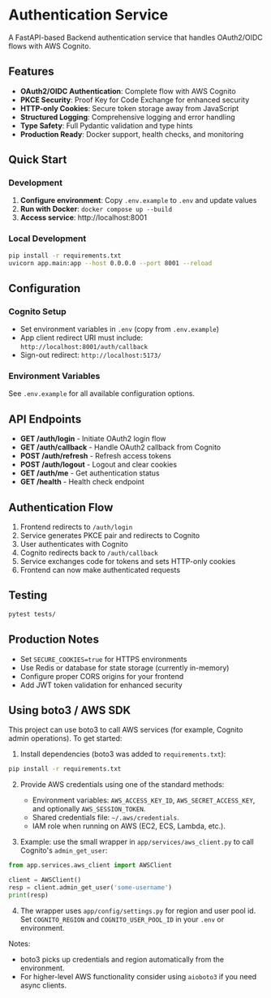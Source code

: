 # Authentication Service

A FastAPI-based Backend authentication service that handles OAuth2/OIDC flows with AWS Cognito.

## Features

- **OAuth2/OIDC Authentication**: Complete flow with AWS Cognito
- **PKCE Security**: Proof Key for Code Exchange for enhanced security
- **HTTP-only Cookies**: Secure token storage away from JavaScript
- **Structured Logging**: Comprehensive logging and error handling
- **Type Safety**: Full Pydantic validation and type hints
- **Production Ready**: Docker support, health checks, and monitoring

## Quick Start

### Development
1. **Configure environment**: Copy `.env.example` to `.env` and update values
2. **Run with Docker**: `docker compose up --build`
3. **Access service**: http://localhost:8001

### Local Development
```bash
pip install -r requirements.txt
uvicorn app.main:app --host 0.0.0.0 --port 8001 --reload
```

## Configuration

### Cognito Setup
- Set environment variables in `.env` (copy from `.env.example`)
- App client redirect URI must include: `http://localhost:8001/auth/callback`
- Sign-out redirect: `http://localhost:5173/`

### Environment Variables
See `.env.example` for all available configuration options.

## API Endpoints

- **GET /auth/login** - Initiate OAuth2 login flow
- **GET /auth/callback** - Handle OAuth2 callback from Cognito
- **POST /auth/refresh** - Refresh access tokens
- **POST /auth/logout** - Logout and clear cookies
- **GET /auth/me** - Get authentication status
- **GET /health** - Health check endpoint

## Authentication Flow

1. Frontend redirects to `/auth/login`
2. Service generates PKCE pair and redirects to Cognito
3. User authenticates with Cognito
4. Cognito redirects back to `/auth/callback`
5. Service exchanges code for tokens and sets HTTP-only cookies
6. Frontend can now make authenticated requests

## Testing

```bash
pytest tests/
```

## Production Notes

- Set `SECURE_COOKIES=true` for HTTPS environments
- Use Redis or database for state storage (currently in-memory)
- Configure proper CORS origins for your frontend
- Add JWT token validation for enhanced security

## Using boto3 / AWS SDK

This project can use boto3 to call AWS services (for example, Cognito admin
operations). To get started:

1. Install dependencies (boto3 was added to `requirements.txt`):

```bash
pip install -r requirements.txt
```

2. Provide AWS credentials using one of the standard methods:
	- Environment variables: `AWS_ACCESS_KEY_ID`, `AWS_SECRET_ACCESS_KEY`, and optionally `AWS_SESSION_TOKEN`.
	- Shared credentials file: `~/.aws/credentials`.
	- IAM role when running on AWS (EC2, ECS, Lambda, etc.).

3. Example: use the small wrapper in `app/services/aws_client.py` to call
	Cognito's `admin_get_user`:

```python
from app.services.aws_client import AWSClient

client = AWSClient()
resp = client.admin_get_user('some-username')
print(resp)
```

4. The wrapper uses `app/config/settings.py` for region and user pool id. Set
	`COGNITO_REGION` and `COGNITO_USER_POOL_ID` in your `.env` or environment.

Notes:
- boto3 picks up credentials and region automatically from the environment.
- For higher-level AWS functionality consider using `aioboto3` if you need
  async clients.
